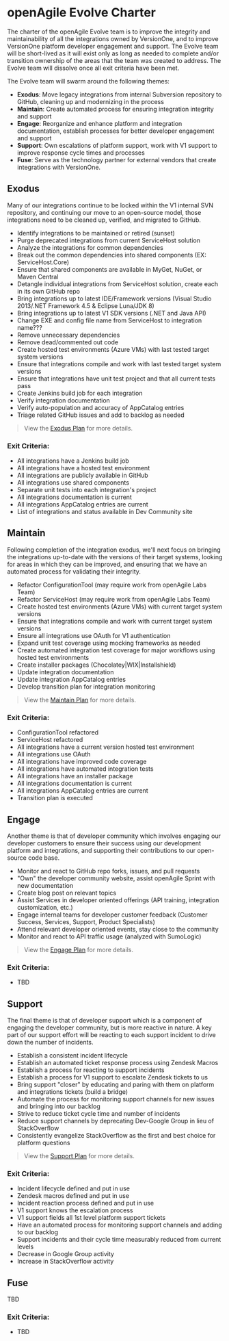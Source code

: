 # openAgile Evolve Charter

The charter of the openAgile Evolve team is to improve the integrity and maintainability of all the integrations owned by VersionOne, and to improve VersionOne platform developer engagement and support. The Evolve team will be short-lived as it will exist only as long as needed to complete and/or transition ownership of the areas that the team was created to address. The Evolve team will dissolve once all exit criteria have been met.

The Evolve team will swarm around the following themes:

* **Exodus**: Move legacy integrations from internal Subversion repository to GitHub, cleaning up and modernizing in the process
* **Maintain**: Create automated process for ensuring integration integrity and support
* **Engage**: Reorganize and enhance platform and integration documentation, establish processes for better developer engagement and support
* **Support**: Own escalations of platform support, work with V1 support to improve response cycle times and processes
* **Fuse**: Serve as the technology partner for external vendors that create integrations with VersionOne.

## Exodus

Many of our integrations continue to be locked within the V1 internal SVN repository, and continuing our move to an open-source model, those integrations need to be cleaned up, verified, and migrated to GitHub.

* Identify integrations to be maintained or retired (sunset)
* Purge deprecated integrations from current ServiceHost solution
* Analyze the integrations for common dependencies
* Break out the common dependencies into shared components (EX: ServiceHost.Core)
* Ensure that shared components are available in MyGet, NuGet, or Maven Central
* Detangle individual integrations from ServiceHost solution, create each in its own GitHub repo
* Bring integrations up to latest IDE/Framework versions (Visual Studio 2013/.NET Framework 4.5 & Eclipse Luna/JDK 8)
* Bring integrations up to latest V1 SDK versions (.NET and Java API)
* Change EXE and config file name from ServiceHost to integration name???
* Remove unnecessary dependencies
* Remove dead/commented out code
* Create hosted test environments (Azure VMs) with last tested target system versions
* Ensure that integrations compile and work with last tested target system versions
* Ensure that integrations have unit test project and that all current tests pass
* Create Jenkins build job for each integration
* Verify integration documentation
* Verify auto-population and accuracy of AppCatalog entries
* Triage related GitHub issues and add to backlog as needed

> View the [Exodus Plan](Exodus.md) for more details.

### Exit Criteria:

* All integrations have a Jenkins build job
* All integrations have a hosted test environment
* All integrations are publicly available in GitHub
* All integrations use shared components
* Separate unit tests into each integration's project
* All integrations documentation is current
* All integrations AppCatalog entries are current
* List of integrations and status available in Dev Community site

## Maintain

Following completion of the integration exodus, we'll next focus on bringing the integrations up-to-date with the versions of their target systems, looking for areas in which they can be improved, and ensuring that we have an automated process for validating their integrity.

* Refactor ConfigurationTool (may require work from openAgile Labs Team)
* Refactor ServiceHost (may require work from openAgile Labs Team)
* Create hosted test environments (Azure VMs) with current target system versions
* Ensure that integrations compile and work with current target system versions
* Ensure all integrations use OAuth for V1 authentication
* Expand unit test coverage using mocking frameworks as needed
* Create automated integration test coverage for major workflows using hosted test environments
* Create installer packages (Chocolatey|WIX|Installshield)
* Update integration documentation
* Update integration AppCatalog entries
* Develop transition plan for integration monitoring

> View the [Maintain Plan](Maintain.md) for more details.

### Exit Criteria:

* ConfigurationTool refactored
* ServiceHost refactored
* All integrations have a current version hosted test environment
* All integrations use OAuth
* All integrations have improved code coverage
* All integrations have automated integration tests
* All integrations have an installer package
* All integrations documentation is current
* All integrations AppCatalog entries are current
* Transition plan is executed

## Engage

Another theme is that of developer community which involves engaging our developer customers to ensure their success using our development platform and integrations, and supporting their contributions to our open-source code base.

* Monitor and react to GitHub repo forks, issues, and pull requests
* "Own" the developer community website, assist openAgile Sprint with new documentation
* Create blog post on relevant topics
* Assist Services in developer oriented offerings (API training, integration customization, etc.)
* Engage internal teams for developer customer feedback (Customer Success, Services, Support, Product Specialists)
* Attend relevant developer oriented events, stay close to the community
* Monitor and react to API traffic usage (analyzed with SumoLogic)

> View the [Engage Plan](Engage.md) for more details.

### Exit Criteria:

* TBD

## Support

The final theme is that of developer support which is a component of engaging the developer community, but is more reactive in nature. A key part of our support effort will be reacting to each support incident to drive down the number of incidents.

* Establish a consistent incident lifecycle
* Establish an automated ticket response process using Zendesk Macros
* Establish a process for reacting to support incidents
* Establish a process for V1 support to escalate Zendesk tickets to us
* Bring support "closer" by educating and paring with them on platform and integrations tickets (build a bridge) 
* Automate the process for monitoring support channels for new issues and bringing into our backlog
* Strive to reduce ticket cycle time and number of incidents
* Reduce support channels by deprecating Dev-Google Group in lieu of StackOverflow
* Consistently evangelize StackOverflow as the first and best choice for platform questions

> View the [Support Plan](Support.md) for more details.

### Exit Criteria:

* Incident lifecycle defined and put in use
* Zendesk macros defined and put in use
* Incident reaction process defined and put in use
* V1 support knows the escalation process
* V1 support fields all 1st level platform support tickets
* Have an automated process for monitoring support channels and adding to our backlog
* Support incidents and their cycle time measurably reduced from current levels
* Decrease in Google Group activity
* Increase in StackOverflow activity

## Fuse
TBD

### Exit Criteria:

* TBD